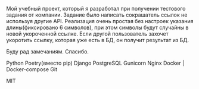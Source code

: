 <!-- УРЛ-шотер на основе Django -->

Мой учебный проект, который я разработал при получении тестового задания от компании.
Задание было написать сокрашатель ссылок не используя другие API.
Реализация очень простая без настроек указания длины(фиксировано 6 символов), при этом символы будут случайны в новой укороченной ссылке.
Если другой пользователь захочет укоротить ссылку, которая уже есть в БД, он получит результат из БД.

Буду рад замечаниям. Спасибо.

<!-- Стек -->
Python
Poetry(вместо pip)
Django
PostgreSQL
Gunicorn
Nginx
Docker | Docker-compose
Git

<!-- Лицензия -->

MIT
